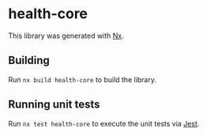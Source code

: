# health-core

This library was generated with [Nx](https://nx.dev).

## Building

Run `nx build health-core` to build the library.

## Running unit tests

Run `nx test health-core` to execute the unit tests via [Jest](https://jestjs.io).
